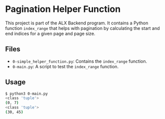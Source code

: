 # Pagination Helper Function

This project is part of the ALX Backend program. It contains a Python function `index_range` that helps with pagination by calculating the start and end indices for a given page and page size.

## Files
- `0-simple_helper_function.py`: Contains the `index_range` function.
- `0-main.py`: A script to test the `index_range` function.

## Usage
```bash
$ python3 0-main.py
<class 'tuple'>
(0, 7)
<class 'tuple'>
(30, 45)


